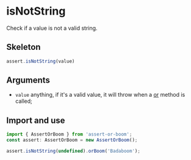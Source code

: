 # isNotString

Check if a value is not a valid string.

## Skeleton

```ts
assert.isNotString(value)
```

## Arguments

- `value` anything, if it's a valid value, it will throw when a [or](../or.md) method is called;

## Import and use

```ts
import { AssertOrBoom } from 'assert-or-boom';
const assert: AssertOrBoom = new AssertOrBoom();

assert.isNotString(undefined).orBoom('Badaboom');
```
